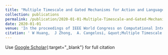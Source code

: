 ```yaml
---
title: "Multiple Timescale and Gated Mechanisms for Action and Language Learning in Robotics"
collection: publications
permalink: /publication/2020-01-01-Multiple-Timescale-and-Gated-Mechanisms-for-Action-and-Language-Learning-in-Robotics
date: 2020-01-01
venue: 'In the proceedings of IEEE World Congress on Computational Intelligence'
citation: ' W Huang,  J Zhong,  A. Cangelosi, &quot;Multiple Timescale and Gated Mechanisms for Action and Language Learning in Robotics.&quot; In the proceedings of IEEE World Congress on Computational Intelligence, 2020.'
---
```

Use [Google Scholar](https://scholar.google.com/scholar?q=Multiple+Timescale+and+Gated+Mechanisms+for+Action+and+Language+Learning+in+Robotics){:target="_blank"} for full citation